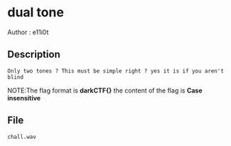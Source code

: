 # dual tone

Author : e11i0t

## Description

```
Only two tones ? This must be simple right ? yes it is if you aren't blind
```
NOTE:The flag format is **darkCTF{}** the content of the flag is **Case insensitive**

## File
```
chall.wav
```
